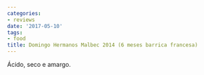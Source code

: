 ```yaml
---
categories:
- reviews
date: '2017-05-10'
tags:
- food
title: Domingo Hermanos Malbec 2014 (6 meses barrica francesa)
---
```


Ácido, seco e amargo.